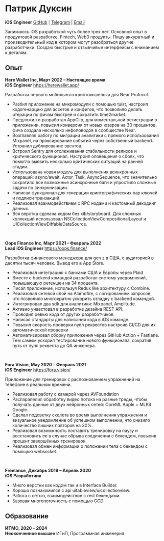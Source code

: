 
# Патрик Дуксин 
**iOS Engineer**
[GitHub](https://github.com/elro-root) | [Telegram](https://t.me/elro_here) | [Email](mailto:patrikduksin@gmail.com)

Занимаюсь iOS разработкой чуть более трех лет. Основной опыт в продуктовой разработке. Fintech, Web3 продукты. Пишу аккуратный и производительный код в котором могут разобраться другие разработчики. Создаю быстрые и отзывчивые интерфейсы с вниманием к деталям.

Опыт
-
**Here Wallet Inc, Март 2022 – Настоящее время <br>
iOS Engineer** 
https://herewallet.app/

Разработка первого мобильного криптокошелька для Near Protocol.

- Разбил приложение на микромодули с помощью tuist, настроил кодогенарцию для ассетов и конфигов, что позволило делать итерации по фичам быстрее и сократить time2market.
- Предложил и разработал AppClip, для моментальной регистрации в приложении, повысил конверсия от новых юзеров на 30 процентов,  фича создала несколько инфоповодов в сообществе Near. 
- Возглавлял работу по миграции аналитики с прямого использования Mixpanel, на проксирование событий через собственный backend. Устранил дублирование эвентов. 
- Встроил Sentry для отслеживания стабильности релизов и критического функционал. Настроил оповещения о сбоях, что помогло выявить несколько критических ситуаций на ранней стадии. 
- Использована новая модель для выполнения асинхронных операций: async/await, Actor, Task, AsyncSequence, что значительно сократило все возможные асинхронные баги и упростило сложные задачи по синхронизации.
- Написал функционал для генерации криптографических пар ключей и подписи транзакций.
- Реализовал взаимодействием с RPC нодами и кастомный декодинг данных.
- Вся верстка сделана кодом без xib/storyboard. Для сложных коллекций использовал NSCollectionViewCompositionalLayout и UICollectionViewDiffableDataSource.

<br>

**Oops Finance Inc, Март 2021 – Февраль 2022 <br>
Lead iOS Engineer**
https://oops.finance/

Разработка финансового менеджера для gen z в США, с аудиторией в десятки тысяч человек. Вывод его в App Store.

- Реализовал интеграцию с банками США и Европы через Plaid
- Вместе с backend командой разработал систему уведомлений, повышающую ретеншен на 34 процента. 
- Писал приложение, используя Redux like архитектуру с Combine.
- Реализовал сетевой слой на Alamofire, с логированием запросов, что позволило многократно ускорить отладку с backend командой.
- Интегрировал два sdk для аналитики: Mixpanel, Amplitude.
- Активно учавстовал в разработке дезайна REST API.
- Проводил ревью кода от других разработчиков. 
- Написал стандарты для написания кода в iOS команде.
- Повысил скорость проверки пулл реквестов настроив CI/CD для их автоматической проверки
- Автоматизировал сборку приложения через GitHub Action + Fastlane. Тем самым ускорил тестирование нового функционала, сократив путь от пулл реквеста до QA инженера. 
<br>

**Fora Vision, May 2020 – Февраль 2021 <br>
iOS Engineer**
https://fora.vision/

Приложение для тренировок с распознованием упражнений на телефоне в реальном времени.

- Реализовал работу с камерой через AVFoundation
- Распаралелил обработку видео потока на разные треды, чтобы получать данные от двух нейронных сетей: CoreML Apple + MLKit Google.
- Сделал подсветку скелета во время выполнения упражнения и визуальное уведомление об успешном выполнении, что снизило количество лишних повторов на 30%.
- Реализовал возможность поставить тренировку на паузу и восстановить ее в случае обрыва соединения с бекендом, повысив процент завершённых тренировок.
- Реализовал обмен информации о положении тела с бекендом с помощью websocket.
<br>

**Freelance, Декабрь 2019 – Апрель 2020 <br>
iOS Разработчик**

- Много верстки как кодом так и в Interface Builder.
- Хорошо познакомился с api uitableview/uicollectionview. 
- Работа с сетью, взаимодействие с rest бекендами. 
- Базовая многопоточность с помощью GCD


Образование
- 
**ИТМО, 2020 – 2024 <br>
Неоконченное высшее**
ИТиП, Программная инженерия
